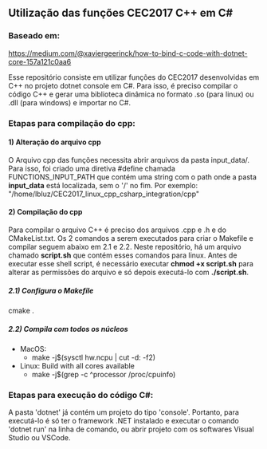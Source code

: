 ## Utilização das funções CEC2017 C++ em C#

### Baseado em:
https://medium.com/@xaviergeerinck/how-to-bind-c-code-with-dotnet-core-157a121c0aa6

Esse repositório consiste em utilizar funções do CEC2017 desenvolvidas em C++ no projeto dotnet console em C#. 
Para isso, é preciso compilar o código C++ e gerar uma biblioteca dinâmica no formato .so (para linux) ou .dll (para windows) e importar no C#.


### Etapas para compilação do cpp:
#### 1) Alteração do arquivo cpp
O Arquivo cpp das funções necessita abrir arquivos da pasta input_data/. Para isso, foi criado uma diretiva #define chamada FUNCTIONS_INPUT_PATH que contém uma string com o path onde a pasta **input_data** está localizada, sem o '/' no fim. Por exemplo: "/home/lbluz/CEC2017_linux_cpp_csharp_integration/cpp"

#### 2) Compilação do cpp
Para compilar o arquivo C++ é preciso dos arquivos .cpp e .h e do CMakeList.txt. Os 2 comandos a serem executados para criar o Makefile e compilar seguem abaixo em 2.1 e 2.2. 
Neste repositório, há um arquivo chamado **script.sh** que contém esses comandos para linux. Antes de executar esse shell script, é necessário executar **chmod +x script.sh** para alterar as permissões do arquivo e só depois executá-lo com **./script.sh**.
 
##### 2.1) Configura o Makefile
cmake .

##### 2.2) Compila com todos os núcleos
- MacOS: 
    - make -j$(sysctl hw.ncpu | cut -d: -f2)
- Linux: Build with all cores available
    - make -j$(grep -c ^processor /proc/cpuinfo)


### Etapas para execução do código C#:
A pasta 'dotnet' já contém um projeto do tipo 'console'. Portanto, para executá-lo é só ter o framework .NET instalado e executar o comando 'dotnet run' na linha de comando, ou abrir projeto com os softwares Visual Studio ou VSCode.